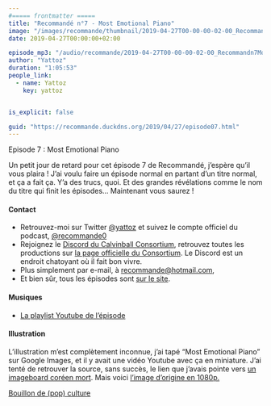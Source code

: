 ```yaml
---
#===== frontmatter =====
title: "Recommandé n°7 - Most Emotional Piano"
image: "/images/recommande/thumbnail/2019-04-27T00-00-00-02-00_Recommandn7MostEmotionalPiano.jpg"
date: 2019-04-27T00:00:00+02:00

episode_mp3: "/audio/recommande/2019-04-27T00-00-00-02-00_Recommandn7MostEmotionalPiano.mp3"
author: "Yattoz"
duration: "1:05:53"
people_link: 
  - name: Yattoz
    key: yattoz


is_explicit: false

guid: "https://recommande.duckdns.org/2019/04/27/episode07.html"
---
```


<PodcastHeader/>

<!-- ECRIRE LA DESCRIPTION DE L'EPISODE SOUS CETTE LIGNE -->


 Episode 7 : Most Emotional Piano 

<p>Un petit jour de retard pour cet épisode 7 de Recommandé, j’espère qu’il vous plaira ! J’ai voulu faire un épisode normal en partant d’un titre normal, et ça a fait ça. Y’a des trucs, quoi. Et des grandes révélations comme le nom du titre qui finit les épisodes… Maintenant vous saurez !</p>

<h4>Contact</h4>

<ul>
  <li>Retrouvez-moi sur Twitter <a href="https://twitter.com/yattoz" rel="nofollow">@yattoz</a> et suivez le compte officiel du podcast, <a href="https://twitter.com/recommande0" rel="nofollow">@recommande0</a></li>
  <li>Rejoignez le <a href="https://discord.gg/4RnA9v7" rel="nofollow">Discord du Calvinball Consortium</a>, retrouvez toutes les productions sur <a href="https://calvinballradio.wordpress.com/" rel="nofollow">la page officielle du Consortium</a>. Le Discord est un endroit chatoyant où il fait bon vivre.</li>
  <li>Plus simplement par e-mail, à <a href="mailto:recommande@hotmail.com" rel="nofollow">recommande@hotmail.com</a>,</li>
  <li>Et bien sûr, tous les épisodes sont <a href="https://recommande.duckdns.org" rel="nofollow">sur le site</a>.</li>
</ul>

<h4>Musiques</h4>

<ul>
  <li><a href="https://www.youtube.com/playlist?list=PLNjXbZkItxtYg8kHEY3p2sX5I5LcQ7M-I" rel="nofollow">La playlist Youtube de l’épisode</a></li>
</ul>

<h4>Illustration</h4>

<p>L’illustration m’est complètement inconnue, j’ai tapé “Most Emotional Piano” sur Google Images, et il y avait une vidéo Youtube avec ça en miniature. J’ai tenté de retrouver la source, sans succès, le lien que j’avais pointe vers <a href="https://marumaru.in/?c=3/41/68&amp;cat=%EB%A7%A4%EB%93%9C%EB%AC%B4%EB%B9%84&amp;p=4&amp;uid=205778" rel="nofollow">un imageboard coréen mort</a>. Mais voici <a href="https://images3.imgbox.com/1e/65/TkXTSuj6_o.jpg" rel="nofollow">l’image d’origine en 1080p.</a></p>

<p><a href="https://www.youtube.com/watch?v=lTx3G6h2xyA" rel="nofollow">Bouillon de (pop) culture</a></p>


